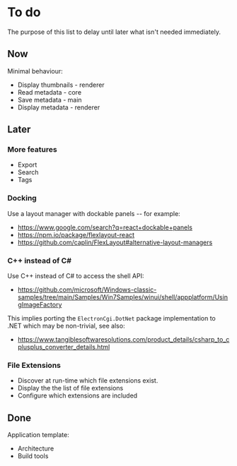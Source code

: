 # To do

The purpose of this list to delay until later what isn't needed immediately.

## Now

Minimal behaviour:

- Display thumbnails - renderer
- Read metadata - core
- Save metadata - main
- Display metadata - renderer

## Later

### More features

- Export
- Search
- Tags

### Docking

Use a layout manager with dockable panels -- for example:

- https://www.google.com/search?q=react+dockable+panels
- https://npm.io/package/flexlayout-react
- https://github.com/caplin/FlexLayout#alternative-layout-managers

### C++ instead of C#

Use C++ instead of C# to access the shell API:

- https://github.com/microsoft/Windows-classic-samples/tree/main/Samples/Win7Samples/winui/shell/appplatform/UsingImageFactory

This implies porting the `ElectronCgi.DotNet` package implementation to .NET which may be non-trivial, see also:

- https://www.tangiblesoftwaresolutions.com/product_details/csharp_to_cplusplus_converter_details.html

### File Extensions

- Discover at run-time which file extensions exist.
- Display the the list of file extensions
- Configure which extensions are included

## Done

Application template:

- Architecture
- Build tools
